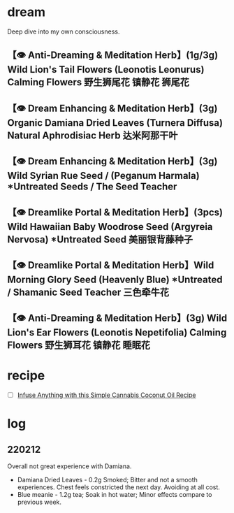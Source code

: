 # dream
Deep dive into my own consciousness.


## 【👁 Anti-Dreaming &amp; Meditation Herb】(1g/3g) Wild Lion's Tail Flowers (Leonotis Leonurus) Calming Flowers 野生狮尾花 镇静花 狮尾花

## 【👁 Dream Enhancing &amp; Meditation Herb】(3g) Organic Damiana Dried Leaves (Turnera Diffusa) Natural Aphrodisiac Herb 达米阿那干叶


## 【👁 Dream Enhancing &amp; Meditation Herb】(3g) Wild Syrian Rue Seed / (Peganum Harmala) *Untreated Seeds / The Seed Teacher

## 【👁 Dreamlike Portal &amp; Meditation Herb】(3pcs) Wild Hawaiian Baby Woodrose Seed (Argyreia Nervosa) *Untreated Seed 美丽银背藤种子

## 【👁 Dreamlike Portal &amp; Meditation Herb】Wild Morning Glory Seed (Heavenly Blue) *Untreated / Shamanic Seed Teacher 三色牵牛花

## 【👁 Anti-Dreaming &amp; Meditation Herb】(3g) Wild Lion's Ear Flowers (Leonotis Nepetifolia) Calming Flowers 野生狮耳花 镇静花  睡眠花

# recipe
- [ ] [Infuse Anything with this Simple Cannabis Coconut Oil Recipe](https://www.veriheal.com/blog/infuse-anything-with-this-simple-cannabis-coconut-oil-recipe/)

# log
## 220212
Overall not great experience with Damiana.
- Damiana Dried Leaves - 0.2g Smoked; Bitter and not a smooth experiences. Chest feels constricted the next day. Avoiding at all cost.
- Blue meanie - 1.2g tea; Soak in hot water; Minor effects compare to previous week.
